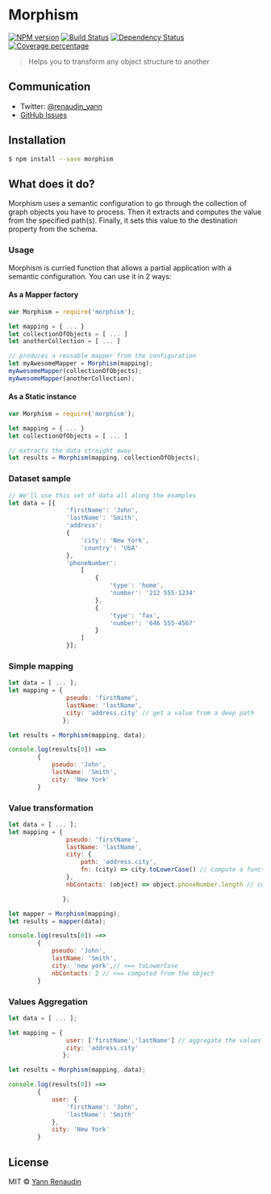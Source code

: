 # Morphism 
[![NPM version][npm-image]][npm-url] [![Build Status][travis-image]][travis-url] [![Dependency Status][daviddm-image]][daviddm-url] [![Coverage percentage][coveralls-image]][coveralls-url]
> Helps you to transform any object structure to another

## Communication

- Twitter: [@renaudin_yann][twitter-account]
- [GitHub Issues](https://github.com/emyann/morphism/issues)

## Installation
```sh
$ npm install --save morphism
```

## What does it do?
Morphism uses a semantic configuration to go through the collection of graph objects you have to process. Then it extracts and computes the value from the specified path(s). Finally, it sets this value to the destination property from the schema.

### Usage
Morphism is curried function that allows a partial application with a semantic configuration. You can use it in 2 ways:

#### As a Mapper factory
```js
var Morphism = require('morphism');

let mapping = { ... }
let collectionOfObjects = [ ... ]
let anotherCollection = [ ... ]

// produces a reusable mapper from the configuration
let myAwesomeMapper = Morphism(mapping);
myAwesomeMapper(collectionOfObjects);
myAwesomeMapper(anotherCollection);
```

#### As a Static instance
```js
var Morphism = require('morphism');

let mapping = { ... }
let collectionOfObjects = [ ... ]

// extracts the data straight away 
let results = Morphism(mapping, collectionOfObjects);
```
### Dataset sample
```js
// We'll use this set of data all along the examples
let data = [{
                'firstName': 'John',
                'lastName': 'Smith',
                'address':
                {
                    'city': 'New York',
                    'country': 'USA'
                },
                'phoneNumber':
                    [
                        {
                            'type': 'home',
                            'number': '212 555-1234'
                        },
                        {
                            'type': 'fax',
                            'number': '646 555-4567'
                        }
                    ]
                }];
```


### Simple mapping
```js
let data = [ ... ];
let mapping = { 
                pseudo: 'firstName',
                lastName: 'lastName',
                city: 'address.city' // get a value from a deep path
               };

let results = Morphism(mapping, data);

console.log(results[0]) ==>  
        {
            pseudo: 'John',
            lastName: 'Smith',
            city: 'New York'
        }
```
### Value transformation
```js
let data = [ ... ];
let mapping = { 
                pseudo: 'firstName',
                lastName: 'lastName',
                city: {
                    path: 'address.city',
                    fn: (city) => city.toLowerCase() // compute a function on the specified path value
                },
                nbContacts: (object) => object.phoneNumber.length // compute a function on the iteratee object

               };

let mapper = Morphism(mapping);
let results = mapper(data);

console.log(results[0]) ==>  
        {
            pseudo: 'John',
            lastName: 'Smith',
            city: 'new york',// <== toLowerCase
            nbContacts: 2 // <== computed from the object
        }
```

### Values Aggregation
```js
let data = [ ... ];

let mapping = { 
                user: ['firstName','lastName'] // aggregate the values to an object
                city: 'address.city'
               };

let results = Morphism(mapping, data);

console.log(results[0]) ==>  
        {
            user: {
                'firstName': 'John',
                'lastName': 'Smith'
            },
            city: 'New York'
        }
```

## License

MIT © [Yann Renaudin][twitter-account]

[twitter-account]: https://twitter.com/renaudin_yann
[npm-image]: https://badge.fury.io/js/morphism.svg
[npm-url]: https://npmjs.org/package/morphism
[travis-image]: https://travis-ci.org/emyann/morphism.svg?branch=master
[travis-url]: https://travis-ci.org/emyann/morphism
[daviddm-image]: https://david-dm.org/emyann/morphism.svg?theme=shields.io
[daviddm-url]: https://david-dm.org/emyann/morphism
[coveralls-image]: https://coveralls.io/repos/emyann/morphism/badge.svg
[coveralls-url]: https://coveralls.io/r/emyann/morphism
